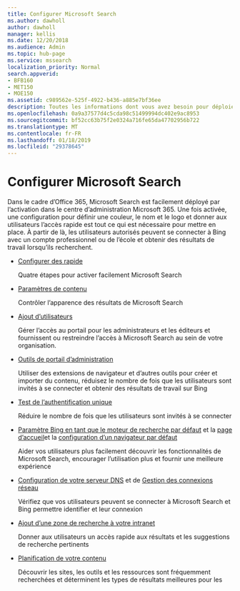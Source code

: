 ```yaml
---
title: Configurer Microsoft Search
ms.author: dawholl
author: dawholl
manager: kellis
ms.date: 12/20/2018
ms.audience: Admin
ms.topic: hub-page
ms.service: mssearch
localization_priority: Normal
search.appverid:
- BFB160
- MET150
- MOE150
ms.assetid: c989562e-525f-4922-b436-a885e7bf36ee
description: Toutes les informations dont vous avez besoin pour déploiement Microsoft Search dans votre organisation
ms.openlocfilehash: 0a9a37577d4c5cda98c51499994dc402e9ac8953
ms.sourcegitcommit: bf52cc63b75f2e0324a716fe65da47702956b722
ms.translationtype: MT
ms.contentlocale: fr-FR
ms.lasthandoff: 01/18/2019
ms.locfileid: "29378645"
---
```

# <a name="set-up-microsoft-search"></a>Configurer Microsoft Search

Dans le cadre d’Office 365, Microsoft Search est facilement déployé par l’activation dans le centre d’administration Microsoft 365. Une fois activée, une configuration pour définir une couleur, le nom et le logo et donner aux utilisateurs l’accès rapide est tout ce qui est nécessaire pour mettre en place. À partir de là, les utilisateurs autorisés peuvent se connecter à Bing avec un compte professionnel ou de l’école et obtenir des résultats de travail lorsqu’ils recherchent.

- [Configurer des rapide](quick-set-up.md)
    
    Quatre étapes pour activer facilement Microsoft Search

- [Paramètres de contenu](content-settings.md)
    
    Contrôler l’apparence des résultats de Microsoft Search
    
- [Ajout d’utilisateurs](add-users.md)
    
    Gérer l’accès au portail pour les administrateurs et les éditeurs et fournissent ou restreindre l’accès à Microsoft Search au sein de votre organisation.
    
- [Outils de portail d’administration](admin-portal-tools.md)
    
    Utiliser des extensions de navigateur et d’autres outils pour créer et importer du contenu, réduisez le nombre de fois que les utilisateurs sont invités à se connecter et obtenir des résultats de travail sur Bing
    
- [Test de l’authentification unique](test-single-sign-on.md)
    
    Réduire le nombre de fois que les utilisateurs sont invités à se connecter
    
- [Paramètre Bing en tant que le moteur de recherche par défaut](set-default-search-engine.md) et la [page d’accueil](set-default-homepage.md)et la [configuration d’un navigateur par défaut](set-default-browser.md)
    
    Aider vos utilisateurs plus facilement découvrir les fonctionnalités de Microsoft Search, encourager l’utilisation plus et fournir une meilleure expérience
    
- [Configuration de votre serveur DNS](advanced-dns-configuration.md) et de [Gestion des connexions réseau](manage-network-connections.md)
    
    Vérifiez que vos utilisateurs peuvent se connecter à Microsoft Search et Bing permettre identifier et leur connexion

- [Ajout d’une zone de recherche à votre intranet](add-a-search-box-to-your-intranet-site.md)

    Donner aux utilisateurs un accès rapide aux résultats et les suggestions de recherche pertinents

- [Planification de votre contenu](plan-your-content.md)
    
    Découvrir les sites, les outils et les ressources sont fréquemment recherchées et déterminent les types de résultats meilleures pour les

  

